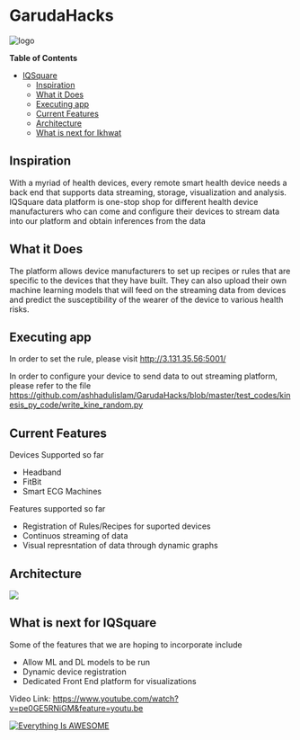 # GarudaHacks

![logo](https://drive.google.com/uc?export=view&id=1EA6FxWtRfL7fcRuau4w8we7ZvGr4wnhc)



**Table of Contents**

- [IQSquare](#ikhwat)
  - [Inspiration](#inspiration)
  - [What it Does](#what-it-does)
  - [Executing app](#executing-app)
  - [Current Features](#current-features)
  - [Architecture](#architecture)
  - [What is next for Ikhwat](#what-is-next-for-ikhwat)





## Inspiration
With a myriad of health devices, every remote smart health device needs a back end that supports data streaming, storage, visualization and analysis. IQSquare data platform is one-stop shop for different health device manufacturers who can come and configure their devices to stream data into our platform and obtain inferences from the data 

## What it Does

The platform allows device manufacturers to set up recipes or rules that are specific to the devices that they have built. They can also upload their own machine learning models that will feed on the streaming data from devices and predict the susceptibility of the wearer of the device to various health risks.

## Executing app

In order to set the rule, please visit
http://3.131.35.56:5001/

In order to configure your device to send data to out streaming platform, please refer to the file 
https://github.com/ashhadulislam/GarudaHacks/blob/master/test_codes/kinesis_py_code/write_kine_random.py


## Current Features

Devices Supported so far
- Headband
- FitBit
- Smart ECG Machines

Features supported so far
- Registration of Rules/Recipes for suported devices
- Continuos streaming of data 
- Visual represntation of data through dynamic graphs



## Architecture
![](https://drive.google.com/uc?export=view&id=17jAviijJvLBCL-tyEmsEV-GLEmA6cSMz)


## What is next for IQSquare

Some of the features that we are hoping to incorporate include
- Allow ML and DL models to be run
- Dynamic device registration
- Dedicated Front End platform for visualizations


Video Link: 
https://www.youtube.com/watch?v=pe0GE5RNiGM&feature=youtu.be

[![Everything Is AWESOME](http://i.imgur.com/Ot5DWAW.png)](https://youtu.be/StTqXEQ2l-Y?t=35s "Everything Is AWESOME")